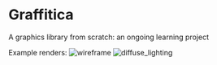 # Graffitica
A graphics library from scratch: an ongoing learning project

Example renders:
![wireframe](https://i.imgur.com/9IzmpNj.png)
![diffuse_lighting](https://i.imgur.com/lKdQIR5.png)
